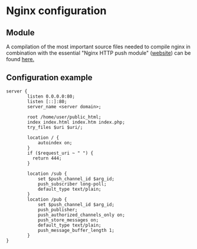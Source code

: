 # Nginx configuration

## Module

A compilation of the most important source files needed to compile nginx in combination with
the essential "Nginx HTTP push module" ([website](https://pushmodule.slact.net/)) can be found
[here.](http://cdn.spheniscida.de/lbo/chattp/nginx-push-src.txz)

## Configuration example

    server {
            listen 0.0.0.0:80;
            listen [::]:80;
            server_name <server domain>;
            
            root /home/user/public_html;
            index index.html index.htm index.php;
            try_files $uri $uri/;

            location / {
                autoindex on;
            }
            if ($request_uri ~ " ") {
              return 444;
            }

            location /sub {
                set $push_channel_id $arg_id;
                push_subscriber long-poll;
                default_type text/plain;
            }
            location /pub {
                set $push_channel_id $arg_id;
                push_publisher;
                push_authorized_channels_only on;
                push_store_messages on;
                default_type text/plain;
                push_message_buffer_length 1;
            }
    }


